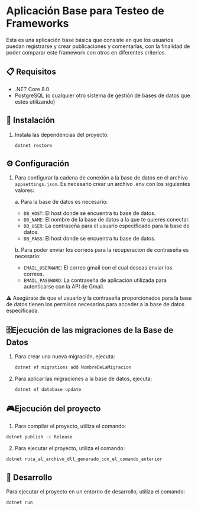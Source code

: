 # Aplicación Base para Testeo de Frameworks

Esta es una aplicación base básica que consiste en que los usuarios puedan registrarse y crear publicaciones y comentarlas, con la finalidad de poder comparar este framework con otros en diferentes criterios.

## 📋 Requisitos

- .NET Core 8.0
- PostgreSQL (o cualquier otro sistema de gestión de bases de datos que estés utilizando)

## 🚀 Instalación

1. Instala las dependencias del proyecto:
    ```
    dotnet restore
    ```
## ⚙️ Configuración

1. Para configurar la cadena de conexión a la base de datos en el archivo `appsettings.json`. Es necesario crear un archivo .env con los siguientes valores:
    
    a. Para la base de datos es necesario:
    - `DB_HOST`: El host donde se encuentra tu base de datos.
    - `DB_NAME`: El nombre de la base de datos a la que te quieres conectar.
    - `DB_USER`: La contraseña para el usuario especificado para la base de datos.
    - `DB_PASS`: El host donde se encuentra tu base de datos.

    b. Para poder enviar los correos para la recuperacion de contraseña es necesario:
    - `EMAIL_USERNAME`: El correo gmail con el cual deseas enviar los correos.
    - `EMAIL_PASSWORD`: La contraseña de aplicación utilizada para autenticarse con la API de Gmail.

⚠️ Asegúrate de que el usuario y la contraseña proporcionados para la base de datos tienen los permisos necesarios para acceder a la base de datos especificada.
## 🗄️Ejecución de las migraciones de la Base de Datos

1. Para crear una nueva migración, ejecuta:
    ```bash
    dotnet ef migrations add NombreDeLaMigracion
    ```
2. Para aplicar las migraciones a la base de datos, ejecuta:
    ```bash
    dotnet ef database update
    ```

## 🎮Ejecución del proyecto
1. Para compilar el proyecto, utiliza el comando:
```bash
dotnet publish -c Release 
```
2. Para ejecutar el proyecto, utiliza el comando:
```bash
dotnet ruta_al_archivo_dll_generado_con_el_comando_anterior
```

##  🔨 Desarrollo
Para ejecutar el proyecto en un entorno de desarrollo, utiliza el comando:
```bash
dotnet run
```

